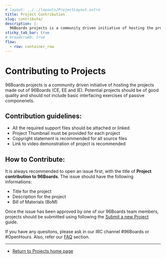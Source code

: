```yaml
---
# layout: ../../layouts/ProjectLayout.astro
title: Project Contribution
slug: contribute/
description: |-
  96Boards projects is a community driven initiative of hosting the projects made out of 96Boards (CE, EE and IE).Potential projects should be of good quality and should not include basic interfacing exercises of passive componenets.
sticky_tab_bar: true
# breadcrumb: true
flow:
  - row: container_row
---
```


# Contributing to Projects

96Boards projects is a community driven initiative of hosting the projects made out of 96Boards (CE, EE and IE).
Potential projects should be of good quality and should not include basic interfacing exercises
of passive componenets.

## Contribution guidelines:

- All the required support files should be attached or linked
- Project Thumbnail must be provided for each project
- Copyright statement is recommended for all source files
- Link to video demonstration of project is recommended

## How to Contribute:

It is always recommended to open an issue first, with the title of **Project contribution to 96Boards**.
The issue should have the following informations:

- Title for the project
- Description for the project
- Bill of Materials (BoM)

Once the issue has been approved by one of our 96Boards team members, projects should be submitted using
following the [Submit a new Project](/projects/submit/) guide.

If you have any quesitons, please ask in our IRC channel #96Boards or #OpenHours. Also, refer our [FAQ](../faq/) section.

---

- [Return to Projects home page](../)
